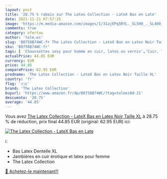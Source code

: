 ```yaml
---
layout: post
title: '28.75 % rabais sur The Latex Collection - LateX Bas en Late'
date: 2021-11-21 07:57:25
image: 'https://m.media-amazon.com/images/I/31ajEPq5RYL._SL500_._SL400_.jpg'
comments: true
category: ofertas
author: 'tole.es'
slug: 'B0758B74WC-fr The Latex Collection - LateX Bas en Latex Noir Taille XL'
sku: 'B0758B74WC-fr'
tags: [ 'Chaussettes sexy pour homme en cuir, latex ou vernis','Cuir, latex et vernis sexy pour homme','Cuir, latex et vernis érotiques','Hygiène et Santé','the latex collection','Érotisme, sexe et sensualité', ]
actualPrice: 44.85 EUR
currency: EUR
price: 44.85
comparePrice: 62.95 EUR
prodname: 'The Latex Collection - LateX Bas en Latex Noir Taille XL'
country: 'fr'
flag: '🇫🇷'
brand: 'The Latex Collection'
buyurl: 'https://www.amazon.fr/dp/B0758B74WC/?tag=tolees0d-21'
descuento: '28.75'
average: '44.85'
---
```


Vous avez [The Latex Collection - LateX Bas en Latex Noir Taille XL](https://www.amazon.fr/dp/B0758B74WC/?tag=tolees0d-21)  à  28.75 % de réduction, prix final  44.85 EUR (original: 62.95 EUR) ici:

[![The Latex Collection - LateX Bas en Late](https://m.media-amazon.com/images/I/31ajEPq5RYL._SL500_._SL400_.jpg)](https://www.amazon.fr/dp/B0758B74WC/?tag=tolees0d-21)

ℹ️:

- Bas Latex Dentelle XL
- Jambières en cuir érotique et latex pour femme
- The Latex Collection

[🛒 Achetez-le maintenant!!](https://www.amazon.fr/dp/B0758B74WC/?tag=tolees0d-21)
